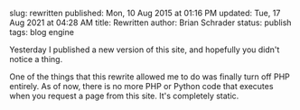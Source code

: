slug: rewritten
published: Mon, 10 Aug 2015 at 01:16 PM
updated: Tue, 17 Aug 2021 at 04:28 AM
title: Rewritten
author: Brian Schrader
status: publish
tags: blog engine

Yesterday I published a new version of this site, and hopefully you didn't notice a thing.

One of the things that this rewrite allowed me to do was finally turn off PHP entirely. As of now, there is no more PHP or Python code that executes when you request a page from this site. It's completely static.

